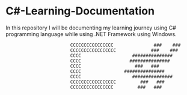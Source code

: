 # C#-Learning-Documentation
In this repository I will be documenting my learning journey using C# programming language while using .NET Framework using Windows.


							CCCCCCCCCCCCCCCC		       ###    ###
							CCCCCCCCCCCCCCCCC		      ###    ###		
							CCCC				   ###############
							CCCC				  ###############
							CCCC				    ###   ###	
							CCCC				###############
							CCCC			       ###############
							CCCCCCCCCCCCCCCCC		  ###   ###	
							CCCCCCCCCCCCCCCC		 ###   ###	

